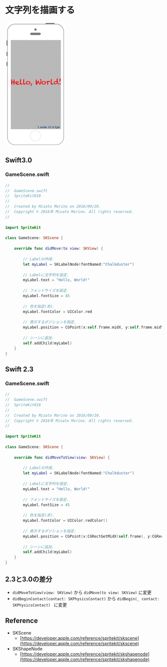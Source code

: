 # 文字列を描画する

![Preview spritekit018](img/spritekit018.png)

## Swift3.0
### GameScene.swift
```swift
//
//  GameScene.swift
//  SpriteKit018
//
//  Created by Misato Morino on 2016/09/20.
//  Copyright © 2016年 Misato Morino. All rights reserved.
//

import SpriteKit

class GameScene: SKScene {
    
    override func didMove(to view: SKView) {
        
        // Labelの作成.
        let myLabel = SKLabelNode(fontNamed:"Chalkduster")
        
        // Labelに文字列を設定.
        myLabel.text = "Hello, World!"
        
        // フォントサイズを設定.
        myLabel.fontSize = 45
        
        // 色を指定(赤).
        myLabel.fontColor = UIColor.red
        
        // 表示するポジションを指定.
        myLabel.position = CGPoint(x:self.frame.midX, y:self.frame.midY);
        
        // シーンに追加.
        self.addChild(myLabel)
    }
} 
```

## Swift 2.3
### GameScene.swift
```swift 
//
//  GameScene.swift
//  SpriteKit018
//
//  Created by Misato Morino on 2016/09/20.
//  Copyright © 2016年 Misato Morino. All rights reserved.
//

import SpriteKit

class GameScene: SKScene {
    
    override func didMoveToView(view: SKView) {
        
        // Labelの作成.
        let myLabel = SKLabelNode(fontNamed:"Chalkduster")
        
        // Labelに文字列を設定.
        myLabel.text = "Hello, World!"
        
        // フォントサイズを設定.
        myLabel.fontSize = 45
        
        // 色を指定(赤).
        myLabel.fontColor = UIColor.redColor()
        
        // 表示するポジションを指定.
        myLabel.position = CGPoint(x:CGRectGetMidX(self.frame), y:CGRectGetMidY(self.frame));
        
        // シーンに追加.
        self.addChild(myLabel)
    }
}
```

## 2.3と3.0の差分
* ```didMoveToView(view: SKView)``` から ```didMove(to view: SKView)``` に変更
* ```didBeginContact(contact: SKPhysicsContact)``` から ```didBegin(_ contact: SKPhysicsContact) ``` に変更

## Reference
* SKScene
    * [https://developer.apple.com/reference/spritekit/skscene](https://developer.apple.com/reference/spritekit/skscene)
* SKShapeNode
    * [https://developer.apple.com/reference/spritekit/skshapenode](https://developer.apple.com/reference/spritekit/skshapenode)
